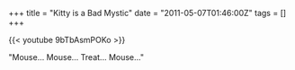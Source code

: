 +++
title = "Kitty is a Bad Mystic"
date = "2011-05-07T01:46:00Z"
tags = []
+++

{{< youtube 9bTbAsmPOKo >}}

"Mouse... Mouse... Treat... Mouse..."

